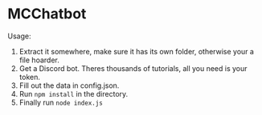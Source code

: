 # MCChatbot

Usage:

1. Extract it somewhere, make sure it has its own folder, otherwise your a file hoarder.
2. Get a Discord bot. Theres thousands of tutorials, all you need is your token.
2. Fill out the data in config.json.
3. Run `npm install` in the directory.
4. Finally run `node index.js`
